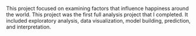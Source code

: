 This project focused on examining factors that influence happiness around the world. This project was the first full analysis project that I completed. It included exploratory analysis, data visualization, model building, prediction, and interpretation.
